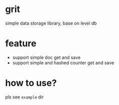 # grit
simple data storage library, base on level db

# feature
- support simple doc get and save
- support simple and hashed counter get and save

# how to use?
pls see `example` dir
